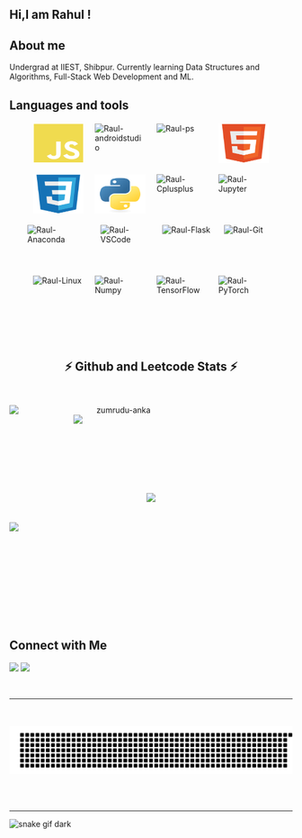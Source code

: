 ## Hi,I am Rahul !

<h2 align="left">About me</h2>
Undergrad at IIEST, Shibpur.
Currently learning Data Structures and Algorithms, Full-Stack Web Development and ML.
<br>
<p align="left">

<div align="centre">  
  <h2>Languages and tools</h2>
  <div style="display: flex; justify-content: center; align-items: center; flex-wrap: wrap; gap: 20px; margin-top: 20px;">
  <img alt="Raul-Js" height="70" width="90" src="https://raw.githubusercontent.com/devicons/devicon/master/icons/javascript/javascript-plain.svg">
  <img alt="Raul-androidstudio" height="70" width="90" src="https://cdn.jsdelivr.net/gh/devicons/devicon/icons/androidstudio/androidstudio-original.svg">
  <img alt="Raul-ps" height="70" width="90" src="https://cdn.jsdelivr.net/gh/devicons/devicon/icons/photoshop/photoshop-plain.svg">
  <img alt="Raul-HTML" height="70" width="90" src="https://raw.githubusercontent.com/devicons/devicon/master/icons/html5/html5-original.svg">
  <img alt="Raul-CSS" height="70" width="90" src="https://raw.githubusercontent.com/devicons/devicon/master/icons/css3/css3-original.svg">
  <img alt="Raul-Python" height="70" width="90" src="https://raw.githubusercontent.com/devicons/devicon/master/icons/python/python-original.svg">
  <img alt="Raul-Cplusplus" height="70" width="90" src="https://cdn.jsdelivr.net/gh/devicons/devicon/icons/cplusplus/cplusplus-original.svg">
  <img alt="Raul-Jupyter" height="70" width="90" src="https://cdn.jsdelivr.net/gh/devicons/devicon/icons/jupyter/jupyter-original-wordmark.svg">
  <img alt="Raul-Anaconda" height="70" width="90" src="https://cdn.jsdelivr.net/gh/devicons/devicon/icons/anaconda/anaconda-original.svg" ><hr>
  <img alt="Raul-VSCode" height="70" width="90" src="https://cdn.jsdelivr.net/gh/devicons/devicon/icons/vscode/vscode-original.svg">
  <img alt="Raul-Flask" height="70" width="90" src="https://cdn.jsdelivr.net/gh/devicons/devicon/icons/flask/flask-original.svg">
  <img alt="Raul-Git" height="70" width="90" src="https://cdn.jsdelivr.net/gh/devicons/devicon/icons/git/git-original.svg">
  <img alt="Raul-Linux" height="70" width="90" src="https://cdn.jsdelivr.net/gh/devicons/devicon/icons/linux/linux-original.svg">
  <img alt="Raul-Numpy" height="70" width="90" src="https://cdn.jsdelivr.net/gh/devicons/devicon/icons/numpy/numpy-original.svg">
  <img alt="Raul-TensorFlow" height="70" width="90" src="https://cdn.jsdelivr.net/gh/devicons/devicon/icons/tensorflow/tensorflow-original.svg">
  <img alt="Raul-PyTorch" height="70" width="90" src="https://cdn.jsdelivr.net/gh/devicons/devicon/icons/pytorch/pytorch-original.svg">
  </div>
</div>

 <br><br>
  
 <h2 align="center">⚡ Github and Leetcode Stats ⚡</h2>
<br>
<p align=center>
  <div align=center>
    <a href="https://github.com/raul909/github-readme-streak-stats" title="Go to Source">
      <img align="left" width=390 src="https://github-readme-streak-stats.herokuapp.com/?user=raul909&theme=react&border=61dafb&hide_border=true" alt="zumrudu-anka" />
    </a>
    <a href="https://github.com/raul909/github-readme-stats" title="Go to Source">
      <img align="right" width=390 src="https://github-readme-stats.vercel.app/api?username=raul909&show_icons=true&theme=react&border_color=61dafb&hide_border=true" />
    </a>
  </div>
  <br><br><br><br><br><br><br><br><br>
  <div align=center>
    <a href="https://github.com/raul909/github-readme-stats">
      <img width=325 align="center" src="https://github-readme-stats.vercel.app/api/top-langs/?username=raul909&hide=c%23,powershell,Mathematica,Ruby,Objective-C,Objective-C%2b%2b,Cuda&title_color=61dafb&text_color=ffffff&icon_color=61dafb&bg_color=20232a&langs_count=8&layout=compact&border_color=61dafb&hide_border=true"/>
    </a>
  </div>
  <br>
  <br>
  
<!--  <img align="right" width=45% src="https://leetcode-stats.vercel.app/api?username=Raul5756&theme=Dark" /> -->
  <img align="center" width=330 src="https://leetcode.card.workers.dev/Raul5756?theme=dark&font=source_code_pro_border=true&extension=null" />
  <br>
  <br>
  
<!--   <img src="https://github-readme-activity-graph.cyclic.app/graph?username=raul909&theme=react-dark&bg_color=20232a&hide_border=true" width="100%"/>   -->
  
  <br><br><br>
  
  <br><br>
 
<div align="centre"><br>
  
  <h2 align="centre">Connect with Me</h2>
  <a href="https://www.youtube.com/channel/UCjsOF9jvN-39lHfgEnIWEbw" target="_blank"><img src="https://img.shields.io/badge/YouTube-FF0000?style=for-the-badge&logo=youtube&logoColor=white" target="_blank"></a>
  <a href="https://www.linkedin.com/in/rahul-biswas-580083212/" target="_blank"><img src="https://img.shields.io/badge/-LinkedIn-%230077B5?style=for-the-badge&logo=linkedin&logoColor=white" target="_blank"></a> 
  
  <br><hr>
<!--   <a href="https://instagram.com/rafaballerini" target="_blank"><img src="https://img.shields.io/badge/-Instagram-%23E4405F?style=for-the-badge&logo=instagram&logoColor=white" target="_blank"></a> -->
<!--  	<a href="https://www.twitch.tv/rafaballerinii" target="_blank"><img src="https://img.shields.io/badge/Twitch-9146FF?style=for-the-badge&logo=twitch&logoColor=white" target="_blank"></a> -->
<!--  <a href="https://discord.gg/wagxzStdcR" target="_blank"><img src="https://img.shields.io/badge/Discord-7289DA?style=for-the-badge&logo=discord&logoColor=white" target="_blank"></a>  -->
<!--   <a href = "mailto:contatorafaballerini@gmail.com"><img src="https://img.shields.io/badge/-Gmail-%23333?style=for-the-badge&logo=gmail&logoColor=white" target="_blank"></a> -->
  
 
  <br><br>
  ![gitartwork](gitartwork.svg)
  
  <br><br><hr>
  ![snake gif dark](https://github.com/Raul909/Raul909/blob/output/github-contribution-grid-snake.svg)
   
 
</div>
